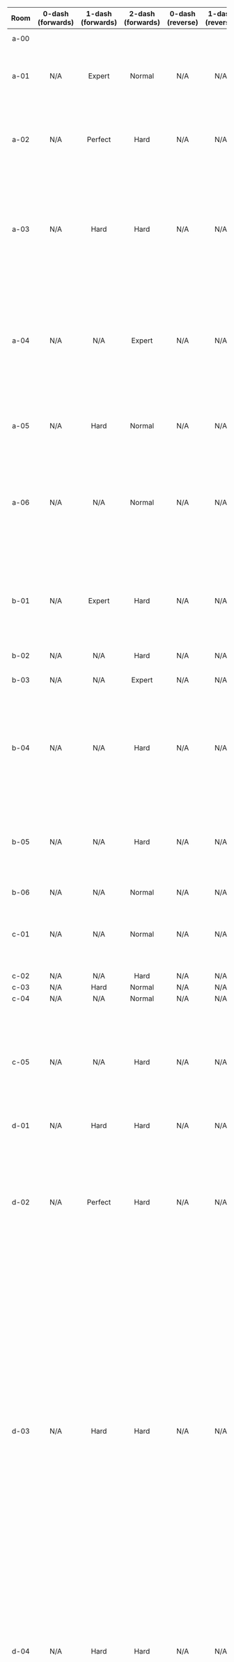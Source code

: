 |  Room | 0-dash (forwards) | 1-dash (forwards) | 2-dash (forwards) | 0-dash (reverse) | 1-dash (reverse) | 2-dash (reverse) | Comments                                                                                                                                                                                                                                                                                                                                                                |
|:-----:|:-----------------:|:-----------------:|:-----------------:|:----------------:|:----------------:|:----------------:|-------------------------------------------------------------------------------------------------------------------------------------------------------------------------------------------------------------------------------------------------------------------------------------------------------------------------------------------------------------------------|
|  a-00 |                   |                   |                   |                  |                  |                  | Cut (heart gate room)                                                                                                                                                                                                                                                                                                                                                   |
|  a-01 |        N/A        |       Expert      |       Normal      |        N/A       |        N/A       |        N/A       | 1DF requires neutral or grab jump off lava wall                                                                                                                                                                                                                                                                                                                         |
|  a-02 |        N/A        |      Perfect      |        Hard       |        N/A       |        N/A       |      Expert      | 2DR requires setupless lava wall neutrals, 1DF requires several                                                                                                                                                                                                                                                                                                         |
|  a-03 |        N/A        |        Hard       |        Hard       |        N/A       |        N/A       |      Perfect     | 1DF has a tricky refill grab, cornerkick makes a little easier; 2DR requires very precise core block jumps                                                                                                                                                                                                                                                              |
|  a-04 |        N/A        |        N/A        |       Expert      |        N/A       |        N/A       |       Hard       | This is normally there-and-back room, so technically one exit is expert + hard (respawn added to make it work)                                                                                                                                                                                                                                                          |
|  a-05 |        N/A        |        Hard       |       Normal      |        N/A       |        N/A       |        N/A       | Currently dead-end room, good spot for future collectable                                                                                                                                                                                                                                                                                                               |
|  a-06 |        N/A        |        N/A        |       Normal      |        N/A       |        N/A       |        N/A       | 1DF possible but one bumper move too precise, possible reverse but cut due to changes needed                                                                                                                                                                                                                                                                            |
|  b-01 |        N/A        |       Expert      |        Hard       |        N/A       |        N/A       |        N/A       | 1DF requires tricky routing (switch avoidance), climb buffer or precise fall + neutral at the end                                                                                                                                                                                                                                                                       |
|  b-02 |        N/A        |        N/A        |        Hard       |        N/A       |        N/A       |        N/A       |                                                                                                                                                                                                                                                                                                                                                                         |
|  b-03 |        N/A        |        N/A        |       Expert      |        N/A       |        N/A       |        N/A       | 1DF possible but ultra precise, cut                                                                                                                                                                                                                                                                                                                                     |
|  b-04 |        N/A        |        N/A        |        Hard       |        N/A       |        N/A       |        N/A       | 2DR possible but requires core block spike respawn tech or way too precise dashes, so cut                                                                                                                                                                                                                                                                               |
|  b-05 |        N/A        |        N/A        |        Hard       |        N/A       |        N/A       |        N/A       | 1DF requires weird off-ledge reverse super at beginning, really annoying, cut                                                                                                                                                                                                                                                                                           |
|  b-06 |        N/A        |        N/A        |       Normal      |        N/A       |        N/A       |        N/A       |                                                                                                                                                                                                                                                                                                                                                                         |
|  c-01 |        N/A        |        N/A        |       Normal      |        N/A       |        N/A       |        N/A       | 1DF possible, way too precise lava neutrals required so cut                                                                                                                                                                                                                                                                                                             |
|  c-02 |        N/A        |        N/A        |        Hard       |        N/A       |        N/A       |        N/A       |                                                                                                                                                                                                                                                                                                                                                                         |
|  c-03 |        N/A        |        Hard       |       Normal      |        N/A       |        N/A       |        N/A       |                                                                                                                                                                                                                                                                                                                                                                         |
|  c-04 |        N/A        |        N/A        |       Normal      |        N/A       |        N/A       |        N/A       |                                                                                                                                                                                                                                                                                                                                                                         |
|  c-05 |        N/A        |        N/A        |        Hard       |        N/A       |        N/A       |        N/A       | 1DF possible but cut, requires ice wall neutral at beginning and near-pixel perfect Kevin interaction at end                                                                                                                                                                                                                                                            |
|  d-01 |        N/A        |        Hard       |        Hard       |        N/A       |        N/A       |        N/A       |                                                                                                                                                                                                                                                                                                                                                                         |
|  d-02 |        N/A        |      Perfect      |        Hard       |        N/A       |        N/A       |        N/A       | 1DF requires ice wall neutrals (2-5 depending on core launch), 2DR possible, requires a ton of waiting + very precise so cut                                                                                                                                                                                                                                            |
|  d-03 |        N/A        |        Hard       |        Hard       |        N/A       |        N/A       |      Perfect     | 2DR has tricky core jumps/lava cycles... consistent strat is to hit first switch w/o touching bottom core block, then launch up to the top core blocks, launch left, grab jump over the next two then dash over the last one and launch left to the second switch, then as the core block breaks jump and dash to the next block and grab jump over, neutral to the end |
|  d-04 |        N/A        |        Hard       |        Hard       |        N/A       |        N/A       |       Hard       | Dash refill lets you skip second switch (makes second half easy), 2DR starts in cold mode (in vanilla can enter with either flag)                                                                                                                                                                                                                                       |
|  d-05 |        N/A        |        N/A        |      Perfect      |        N/A       |        N/A       |        N/A       | No special strats, room is just awful                                                                                                                                                                                                                                                                                                                                   |
|  d-06 |        N/A        |       Normal      |       Normal      |        N/A       |        N/A       |        N/A       |                                                                                                                                                                                                                                                                                                                                                                         |
| space |        N/A        |        N/A        |       Expert      |        N/A       |        N/A       |        N/A       |                                                                                                                                                                                                                                                                                                                                                                         |